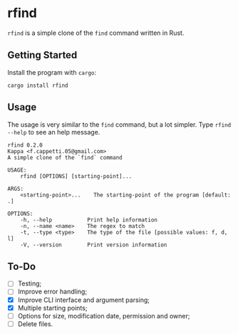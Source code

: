 # rfind
`rfind` is a simple clone of the `find` command written in Rust.

## Getting Started
Install the program with `cargo`:
```
cargo install rfind
```

## Usage
The usage is very similar to the `find` command, but a lot simpler. Type `rfind --help` to see an help message.

```
rfind 0.2.0
Kappa <f.cappetti.05@gmail.com>
A simple clone of the `find` command

USAGE:
    rfind [OPTIONS] [starting-point]...

ARGS:
    <starting-point>...    The starting-point of the program [default: .]

OPTIONS:
    -h, --help           Print help information
    -n, --name <name>    The regex to match
    -t, --type <type>    The type of the file [possible values: f, d, l]
    -V, --version        Print version information
```

## To-Do
- [ ] Testing;
- [ ] Improve error handling;
- [x] Improve CLI interface and argument parsing;
- [x] Multiple starting points;
- [ ] Options for size, modification date, permission and owner;
- [ ] Delete files.

